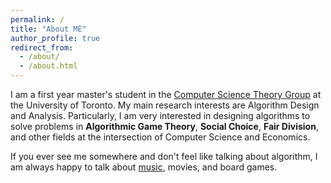 ```yaml
---
permalink: /
title: "About ME"
author_profile: true
redirect_from: 
  - /about/
  - /about.html
---
```


I am a first year master's student in the [Computer Science Theory Group](https://www.cs.toronto.edu/theory/index.html) at the University of Toronto. My main research interests are Algorithm Design and Analysis. Particularly, I am very interested in designing algorithms to solve problems in **Algorithmic Game Theory**, **Social Choice**, **Fair Division**, and other fields at the intersection of Computer Science and Economics.

If you ever see me somewhere and don't feel like talking about algorithm, I am always happy to talk about [music](https://open.spotify.com/playlist/7IS1CorZLYmoB0pbNiGtej?si=f2e33124ca3148d3), movies, and board games.
